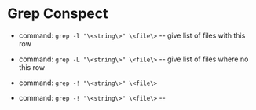 # Grep Conspect

* command: ``` grep -l "\<string\>" \<file\> ``` -- give list of files with this row
* command: ``` grep -L "\<string\>" \<file\> ``` -- give list of files where no this row

* command: ``` grep -! "\<string\>" \<file\> ```
* command: ``` grep -! "\<string\>" \<file\> ``` --